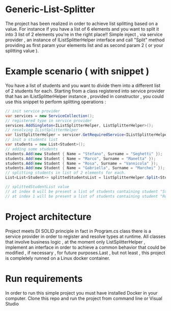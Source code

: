 # Generic-List-Splitter

The project has been realized in order to achieve list splitting based on a value. For instance if you have a list of 6 elements and you want to split it into 3 list of 2 elements you're in the right place!! Simple inject , via service provider , an instance of IListSplitterHelper interface and call "Split" method providing as first param your elements list and as second param 2 ( or your splitting value ).

# Example scenario ( with snippet )

You have a list of students and you want to divide them into a different list of 2 students for each. 
Starting from a class registered into service provider that has an IListSplitterHelper instance , provided in constructor , you could use this snippet to perform splitting operations : 

```csharp
// init service provider
var services = new ServiceCollection();
// registered type in service provider 
services.AddSingleton<IListSplitterHelper, ListSplitterHelper>();
// resolving IListSplitterHelper
var listSplitterHelper = servicer.GetRequiredService<IListSplitterHelper>();
// init a students list
var students = new List<Student>();
// adding some students
students.Add(new Student { Name = "Stefano", Surname = "Seghetti" });
students.Add(new Student { Name = "Marco", Surname = "Manetta" });
students.Add(new Student { Name = "Rosa", Surname = "Vannicola" });
students.Add(new Student { Name = "Gabriella", Surname = "Marchei" });
// splitting students in list of 2 elements for each.
List<List<Student>> splittedStudentsList = listSplitterHelper.Split<Student>(students, 2);

// splittedStudentList value  
// at index 0 will be present a list of students containing student "Stefano Seghetti" and "Marco Manetta"
// at index 1 will be present a list of students containing student "Rosa Vannicola" and "Gabriella Marchei"
```
# Project architecture

Project meets DI SOLID principle in fact in Program.cs class there is a service provider in order to register and resolve types at runtime. All classes that involve business logic , at the moment only ListSplitterHelper , implement an interface in order to achieve a common behavior that could be modified , if necessary , for future purposes.Last , but not least , this project is completely runned on a Linux docker container.

# Run requirements

In order to run this simple project you must have installed Docker in your computer. Clone this repo and run the project from command line or Visual Studio 
